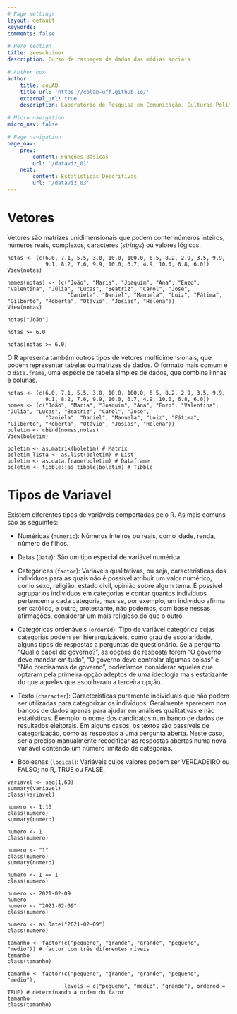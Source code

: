 ```yaml
---
# Page settings
layout: default
keywords:
comments: false

# Hero section
title: zeeschuimer
description: Curso de raspagem de dados das mídias sociais

# Author box
author:
    title: coLAB
    title_url: 'https://colab-uff.github.io/'
    external_url: true
    description: Laboratório de Pesquisa em Comunicação, Culturas Políticas e Economia da Colaboração

# Micro navigation
micro_nav: false

# Page navigation
page_nav:
    prev:
        content: Funções Básicas
        url: '/dataviz_01'
    next:
        content: Estatísticas Descritivas
        url: '/dataviz_03'
---
```


# Vetores

Vetores são matrizes unidimensionais que podem conter números inteiros, números reais, complexos, caracteres (*strings*) ou valores lógicos.

```
notas <- (c(6.0, 7.1, 5.5, 3.0, 10.0, 100.0, 6.5, 8.2, 2.9, 3.5, 9.9, 
            9.1, 8.2, 7.6, 9.9, 10.0, 6.7, 4.9, 10.0, 6.8, 6.0))
View(notas)

names(notas) <- (c("João", "Maria", "Joaquim", "Ana", "Enzo", "Valentina", "Júlia", "Lucas", "Beatriz", "Carol", "José", 
                   "Daniela", "Daniel", "Manuela", "Luiz", "Fátima", "Gilberto", "Roberta", "Otávio", "Josias", "Helena"))
View(notas)

notas["João"]

notas >= 6.0

notas[notas >= 6.0]
```

O R apresenta também outros tipos de vetores multidimensionais, que podem representar tabelas ou matrizes de dados. O formato mais comum é o `data.frame`, uma espécie de tabela simples de dados, que combina linhas e colunas.

```
notas <- (c(6.0, 7.1, 5.5, 3.0, 10.0, 100.0, 6.5, 8.2, 2.9, 3.5, 9.9, 
            9.1, 8.2, 7.6, 9.9, 10.0, 6.7, 4.9, 10.0, 6.8, 6.0))
nomes <- (c("João", "Maria", "Joaquim", "Ana", "Enzo", "Valentina", "Júlia", "Lucas", "Beatriz", "Carol", "José", 
            "Daniela", "Daniel", "Manuela", "Luiz", "Fátima", "Gilberto", "Roberta", "Otávio", "Josias", "Helena"))
boletim <- cbind(nomes,notas)
View(boletim)

boletim <- as.matrix(boletim) # Matrix
boletim_lista <- as.list(boletim) # List
boletim <- as.data.frame(boletim) # Dataframe
boletim <- tibble::as_tibble(boletim) # Tibble
```

# Tipos de Variavel

Existem diferentes tipos de variáveis comportadas pelo R. As mais comuns são as seguintes:

* Numéricas (`numeric`): Números inteiros ou reais, como idade, renda, número de filhos.

* Datas (`Date`): São um tipo especial de variável numérica.

* Categóricas (`factor`): Variáveis qualitativas, ou seja, características dos indivíduos para as quais não é possível atribuir um valor numérico, como sexo, religião, estado civil, opinião sobre algum tema. É possível agrupar os indivíduos em categorias e contar quantos indivíduos pertencem a cada categoria, mas se, por exemplo, um indivíduo afirma ser católico, e outro, protestante, não podemos, com base nessas afirmações, considerar um mais religioso do que o outro.

* Categóricas ordenáveis (`ordered`): Tipo de variável categórica cujas categorias podem ser hierarquizáveis, como grau de escolaridade, alguns tipos de respostas a perguntas de questionário. Se à pergunta “Qual o papel do governo?”, as opções de resposta forem “O governo deve mandar em tudo”, “O governo deve controlar algumas coisas” e “Não precisamos de governo”, poderíamos considerar aqueles que optaram pela primeira opção adeptos de uma ideologia mais estatizante do que aqueles que escolheram a terceira opção.

* Texto (`character`): Características puramente individuais que não podem ser utilizadas para categorizar os indivíduos. Geralmente aparecem nos bancos de dados apenas para ajudar em análises qualitativas e não estatísticas. Exemplo: o nome dos candidatos num banco de dados de resultados eleitorais. Em alguns casos, os textos são passíveis de categorização, como as respostas a uma pergunta aberta. Neste caso, seria preciso manualmente recodificar as respostas abertas numa nova variável contendo um número limitado de categorias.

* Booleanas (`logical`): Variáveis cujos valores podem ser VERDADEIRO ou FALSO; no R, TRUE ou FALSE.

```
variavel <- seq(1,60)
summary(variavel)
class(variavel)

numero <- 1:10
class(numero)
summary(numero)

numero <- 1
class(numero)

numero <- "1"
class(numero)
summary(numero)

numero <- 1 == 1
class(numero)

numero <- 2021-02-09
numero
numero <- "2021-02-09"
class(numero)

numero <- as.Date("2021-02-09")
class(numero)

tamanho <- factor(c("pequeno", "grande", "grande", "pequeno", "medio")) # factor com três diferentes níveis
tamanho
class(tamanho)

tamanho <- factor(c("pequeno", "grande", "grande", "pequeno", "medio"),
                  levels = c("pequeno", "medio", "grande"), ordered = TRUE) # determinando a ordem do fator
tamanho
class(tamanho)
```

